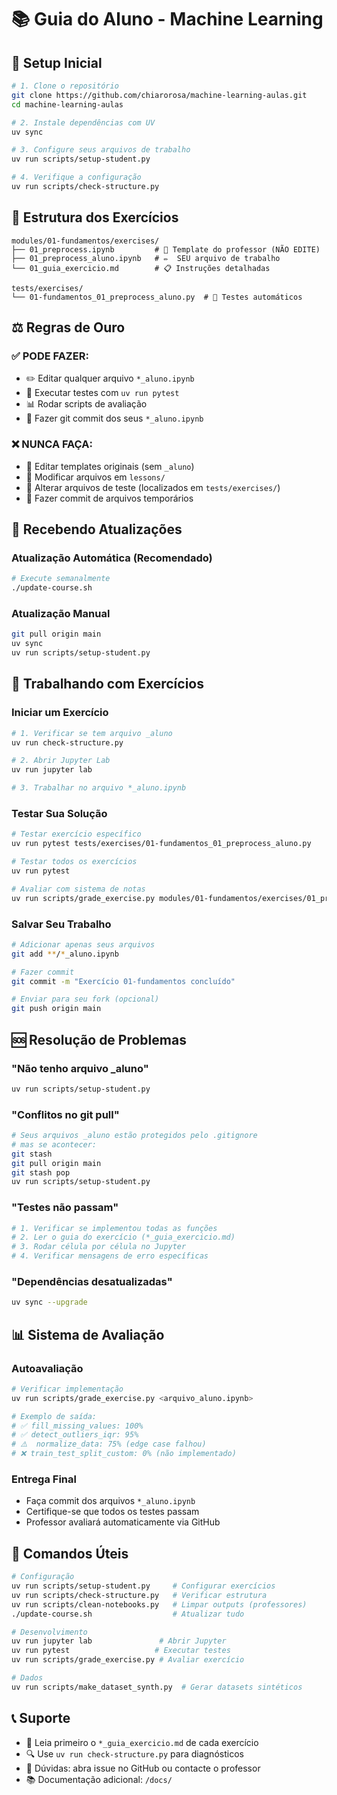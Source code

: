 # 📚 Guia do Aluno - Machine Learning

## 🚀 Setup Inicial

```bash
# 1. Clone o repositório
git clone https://github.com/chiarorosa/machine-learning-aulas.git
cd machine-learning-aulas

# 2. Instale dependências com UV
uv sync

# 3. Configure seus arquivos de trabalho
uv run scripts/setup-student.py

# 4. Verifique a configuração
uv run scripts/check-structure.py
```

## 📁 Estrutura dos Exercícios

```
modules/01-fundamentos/exercises/
├── 01_preprocess.ipynb         # 📖 Template do professor (NÃO EDITE)
├── 01_preprocess_aluno.ipynb   # ✏️  SEU arquivo de trabalho
└── 01_guia_exercicio.md        # 📋 Instruções detalhadas

tests/exercises/
└── 01-fundamentos_01_preprocess_aluno.py  # 🧪 Testes automáticos
```

## ⚖️ Regras de Ouro

### ✅ PODE FAZER:

- ✏️ Editar qualquer arquivo `*_aluno.ipynb`
- 🧪 Executar testes com `uv run pytest`
- 📊 Rodar scripts de avaliação
- 🔄 Fazer git commit dos seus `*_aluno.ipynb`

### ❌ NUNCA FAÇA:

- 🚫 Editar templates originais (sem `_aluno`)
- 🚫 Modificar arquivos em `lessons/`
- 🚫 Alterar arquivos de teste (localizados em `tests/exercises/`)
- 🚫 Fazer commit de arquivos temporários

## 🔄 Recebendo Atualizações

### Atualização Automática (Recomendado)

```bash
# Execute semanalmente
./update-course.sh
```

### Atualização Manual

```bash
git pull origin main
uv sync
uv run scripts/setup-student.py
```

## 🧪 Trabalhando com Exercícios

### Iniciar um Exercício

```bash
# 1. Verificar se tem arquivo _aluno
uv run check-structure.py

# 2. Abrir Jupyter Lab
uv run jupyter lab

# 3. Trabalhar no arquivo *_aluno.ipynb
```

### Testar Sua Solução

```bash
# Testar exercício específico
uv run pytest tests/exercises/01-fundamentos_01_preprocess_aluno.py

# Testar todos os exercícios
uv run pytest

# Avaliar com sistema de notas
uv run scripts/grade_exercise.py modules/01-fundamentos/exercises/01_preprocess_aluno.ipynb
```

### Salvar Seu Trabalho

```bash
# Adicionar apenas seus arquivos
git add **/*_aluno.ipynb

# Fazer commit
git commit -m "Exercício 01-fundamentos concluído"

# Enviar para seu fork (opcional)
git push origin main
```

## 🆘 Resolução de Problemas

### "Não tenho arquivo \_aluno"

```bash
uv run scripts/setup-student.py
```

### "Conflitos no git pull"

```bash
# Seus arquivos _aluno estão protegidos pelo .gitignore
# mas se acontecer:
git stash
git pull origin main
git stash pop
uv run scripts/setup-student.py
```

### "Testes não passam"

```bash
# 1. Verificar se implementou todas as funções
# 2. Ler o guia do exercício (*_guia_exercicio.md)
# 3. Rodar célula por célula no Jupyter
# 4. Verificar mensagens de erro específicas
```

### "Dependências desatualizadas"

```bash
uv sync --upgrade
```

## 📊 Sistema de Avaliação

### Autoavaliação

```bash
# Verificar implementação
uv run scripts/grade_exercise.py <arquivo_aluno.ipynb>

# Exemplo de saída:
# ✅ fill_missing_values: 100%
# ✅ detect_outliers_iqr: 95%
# ⚠️  normalize_data: 75% (edge case falhou)
# ❌ train_test_split_custom: 0% (não implementado)
```

### Entrega Final

- Faça commit dos arquivos `*_aluno.ipynb`
- Certifique-se que todos os testes passam
- Professor avaliará automaticamente via GitHub

## 🔧 Comandos Úteis

```bash
# Configuração
uv run scripts/setup-student.py     # Configurar exercícios
uv run scripts/check-structure.py   # Verificar estrutura
uv run scripts/clean-notebooks.py   # Limpar outputs (professores)
./update-course.sh                  # Atualizar tudo

# Desenvolvimento
uv run jupyter lab               # Abrir Jupyter
uv run pytest                   # Executar testes
uv run scripts/grade_exercise.py # Avaliar exercício

# Dados
uv run scripts/make_dataset_synth.py  # Gerar datasets sintéticos
```

## 📞 Suporte

- 📖 Leia primeiro o `*_guia_exercicio.md` de cada exercício
- 🔍 Use `uv run check-structure.py` para diagnósticos
- 💬 Dúvidas: abra issue no GitHub ou contacte o professor
- 📚 Documentação adicional: `/docs/`
